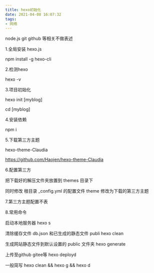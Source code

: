 ```yaml
---
title: hexo初始化
date: 2021-04-08 16:07:32
tags:
- 网络
---
```


node.js git github  等相关不做表述

1.全局安装 hexo.js

npm install -g hexo-cli


2.检测hexo

hexo -v

3.项目初始化

hexo init [myblog]

cd [myblog]

4.安装依赖

npm i

5.下载第三方主题

hexo-theme-Claudia

https://github.com/Haojen/hexo-theme-Claudia

6.配置第三方

把下载好的解压文件夹放置到 themes 目录下

同时修改 根目录 _config.yml 的配置文件 
theme 修改为下载的第三方主题

7.第三方主题配置不表

8.常用命令

启动本地服务器
hexo s

清除缓存文件 db.json 和已生成的静态文件 publi
hexo clean

生成网站静态文件到默认设置的 public 文件夹
hexo generate

上传至github gitee等
hexo deployd

一般简写
hexo clean && hexo g && hexo d
